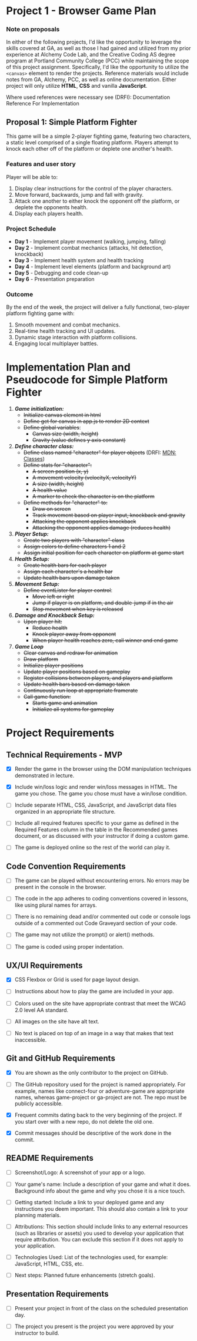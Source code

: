 # **Project 1 - Browser Game Plan**

### **Note on proposals**
In either of the following projects, I'd like the opportunity to leverage the skills covered at GA, as well as those I had gained and utilized from my prior experience at Alchemy Code Lab, and the Creative Coding AS degree program at Portland Community College (PCC) while maintaining the scope of this project assignment. Specifically, I'd like the opportunity to utilize the `<canvas>` element to render the projects. Reference materials would include notes from GA, Alchemy, PCC, as well as online documentation. Either project will only utilize **HTML**, **CSS** and vanilla **JavaScript**.

Where used references were necessary see (DRFI):
Documentation Reference For Implementation


## **Proposal 1: Simple Platform Fighter**

This game will be a simple 2-player fighting game, featuring two characters, a static level comprised of a single floating platform. Players attempt to knock each other off of the platform or deplete one another's health.

### **Features and user story**

Player will be able to:

1. Display clear instructions for the control of the player characters.
1. Move forward, backwards, jump and fall with gravity.
1. Attack one another to either knock the opponent off the platform, or deplete the opponents health.
1. Display each players health.

### **Project Schedule**

* **Day 1** - Implement player movement (walking, jumping, falling)
* **Day 2** - Implement combat mechanics (attacks, hit detection, knockback)
* **Day 3** - Implement health system and health tracking
* **Day 4** - Implement level elements (platform and background art)
* **Day 5** - Debugging and code clean-up
* **Day 6** - Presentation preparation

### **Outcome**

By the end of the week, the project will deliver a fully functional, two-player platform fighting game with:

1. Smooth movement and combat mechanics.
1. Real-time health tracking and UI updates.
1. Dynamic stage interaction with platform collisions.
1. Engaging local multiplayer battles.

# Implementation Plan and Pseudocode for Simple Platform Fighter

1. ***Game initialization:***
    - ~~Initialize canvas element in html~~
    - ~~Define get for canvas in app.js to render 2D context~~
    - ~~Define global variables~~:
        - ~~Canvas size (width, height)~~
        - ~~Gravity (value defines y axis constant)~~
1. ***Define character class:***
    - ~~Define class named "character" for player objects~~
    (DRFI: [MDN: Classes](https://developer.mozilla.org/en-US/docs/Web/JavaScript/Reference/Classes))
    - ~~Define stats for "character":~~
        - ~~A screen position (x, y)~~
        - ~~A movement velocity (velocityX, velocityY)~~
        - ~~A size (width, height)~~
        - ~~A health value~~
        - ~~A marker to check the character is on the platform~~
    - ~~Define methods for "character" to:~~
        - ~~Draw on screen~~
        - ~~Track movement based on player input, knockback and gravity~~
        - ~~Attacking the opponent applies knockback~~
        - ~~Attacking the opponent applies damage (reduces health)~~
1. ***Player Setup:***
    - ~~Create two players with "character" class~~
    - ~~Assign colors to define characters 1 and 2~~
    - ~~Assign initial position for each character on platform at game start~~
1. ***Health Setup:***
    - ~~Create health bars for each player~~
    - ~~Assign each character's a health bar~~
    - ~~Update health bars upon damage taken~~
1. ***Movement Setup:***
    - ~~Define eventLister for player control~~:
        - ~~Move left or right~~
        - ~~Jump if player is on platform, and double-jump if in the air~~
        - ~~Stop movement when key is released~~
1. ***Damage and Knockback Setup:***
    - ~~Upon player hit:~~
        - ~~Reduce health~~
        - ~~Knock player away from opponent~~
        - ~~When player health reaches zero, call winner and end game~~
1. ***Game Loop***
    - ~~Clear canvas and redraw for animation~~
    - ~~Draw platform~~
    - ~~Initialize player positions~~
    - ~~Update player positions based on gameplay~~
    - ~~Register collisions between players, and players and platform~~
    - ~~Update health bars based on damage taken~~
    - ~~Continuously run loop at appropriate framerate~~
    - ~~Call game function:~~
        - ~~Starts game and animation~~
        - ~~Initialize all systems for gameplay~~


# Project Requirements
## Technical Requirements - MVP

- [x] Render the game in the browser using the DOM manipulation techniques
demonstrated in lecture.

- [x] Include win/loss logic and render win/loss messages in HTML. The game you chose. The game you chose must have a win/lose condition.

- [ ] Include separate HTML, CSS, JavaScript, and JavaScript data files organized in an
appropriate file structure.

- [ ] Include all required features specific to your game as defined in the Required
Features column in the table in the Recommended games document, or as
discussed with your instructor if doing a custom game.

- [ ] The game is deployed online so the rest of the world can play it.

## Code Convention Requirements

- [ ] The game can be played without encountering errors. No errors may be present in
the console in the browser.

- [ ] The code in the app adheres to coding conventions covered in lessons, like using
plural names for arrays.

- [ ] There is no remaining dead and/or commented out code or console logs outside of
a commented out Code Graveyard section of your code.

- [ ] The game may not utilize the prompt() or alert() methods.

- [ ] The game is coded using proper indentation.

## UX/UI Requirements

- [x] CSS Flexbox or Grid is used for page layout design.

- [ ] Instructions about how to play the game are included in your app.

- [ ] Colors used on the site have appropriate contrast that meet the WCAG 2.0 level AA
standard.

- [ ] All images on the site have alt text.

- [ ] No text is placed on top of an image in a way that makes that text inaccessible.

## Git and GitHub Requirements

- [x] You are shown as the only contributor to the project on GitHub.

- [ ] The GitHub repository used for the project is named appropriately. For example,
names like connect-four or adventure-game are appropriate names, whereas
game-project or ga-project are not. The repo must be publicly accessible.

- [x] Frequent commits dating back to the very beginning of the project. If you start over
with a new repo, do not delete the old one.

- [x] Commit messages should be descriptive of the work done in the commit.

## README Requirements

- [ ] Screenshot/Logo: A screenshot of your app or a logo.

- [ ] Your game's name: Include a description of your game and what it does.
Background info about the game and why you chose it is a nice touch.

- [ ] Getting started: Include a link to your deployed game and any instructions you
deem important. This should also contain a link to your planning materials.

- [ ] Attributions: This section should include links to any external resources (such as
libraries or assets) you used to develop your application that require attribution.
You can exclude this section if it does not apply to your application.

- [ ] Technologies Used: List of the technologies used, for example: JavaScript, HTML,
CSS, etc.

- [ ] Next steps: Planned future enhancements (stretch goals).

## Presentation Requirements

- [ ] Present your project in front of the class on the scheduled presentation day.

- [ ] The project you present is the project you were approved by your instructor to
build.